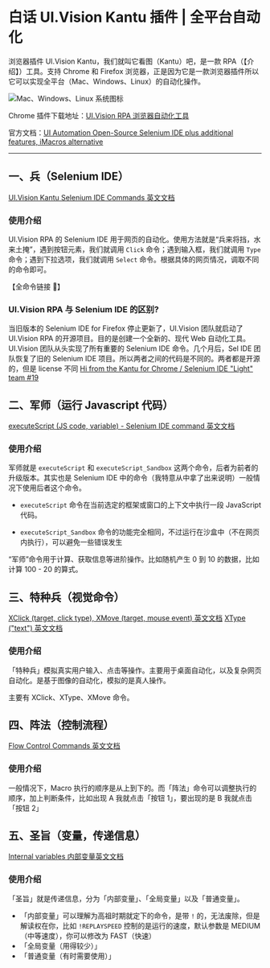 # 白话 UI.Vision Kantu 插件 | 全平台自动化

浏览器插件 UI.Vision Kantu，我们就叫它看图（Kantu）吧，是一款 RPA（【介绍】）工具。支持 Chrome 和 Firefox 浏览器，正是因为它是一款浏览器插件所以它可以实现全平台（Mac、Windows、Linux）的自动化操作。

![Mac、Windows、Linux 系统图标](https://github.com/T-Barry-Lu/UI.Vision-Kantu-ZH/blob/master/pictures/Mac-Windows-Linux.png)


Chrome 插件下载地址：[UI.Vision RPA 浏览器自动化工具](https://chrome.google.com/webstore/detail/uivision-rpa/gcbalfbdmfieckjlnblleoemohcganoc?hl=zh-CN)

官方文档：[UI Automation Open-Source Selenium IDE plus additional features, iMacros alternative](https://ui.vision/rpa/docs)

---

## 一、兵（Selenium IDE）

[UI.Vision Kantu Selenium IDE Commands 英文文档](https://ui.vision/rpa/docs/selenium-ide)

### 使用介绍

UI.Vision RPA 的 Selenium IDE 用于网页的自动化。使用方法就是“兵来将挡，水来土掩”，遇到按钮元素，我们就调用 `Click` 命令；遇到输入框，我们就调用 `Type` 命令；遇到下拉选项，我们就调用 `Select` 命令。根据具体的网页情况，调取不同的命令即可。

【全命令链接 🔗】

### UI.Vision RPA 与 Selenium IDE 的区别?

当旧版本的 Selenium IDE for Firefox 停止更新了，UI.Vision 团队就启动了 UI.Vision RPA 的开源项目。目的是创建一个全新的、现代 Web 自动化工具。UI.Vision 团队从头实现了所有重要的 Selenium IDE 命令。几个月后，Sel IDE 团队恢复了旧的 Selenium IDE 项目。所以两者之间的代码是不同的。两者都是开源的，但是 license 不同 [Hi from the Kantu for Chrome / Selenium IDE "Light" team #19](https://github.com/SeleniumHQ/selenium-ide/issues/19)

## 二、军师（运行 Javascript 代码）
[executeScript (JS code, variable) - Selenium IDE command 英文文档](https://www.notion.so/UI-Vision-Kantu-0e620902c985476696258243f1567a48#80f0f633b7d1459c908e61f909d9df6e)

### 使用介绍

军师就是 `executeScript` 和 `executeScript_Sandbox` 这两个命令，后者为前者的升级版本。其实也是 Selenium IDE 中的命令（我特意从中拿了出来说明）一般情况下使用后者这个命令。

- `executeScript` 命令在当前选定的框架或窗口的上下文中执行一段 JavaScript 代码。

- `executeScript_Sandbox` 命令的功能完全相同，不过运行在沙盒中（不在网页内执行），可以避免一些错误发生

“军师”命令用于计算、获取信息等进阶操作。比如随机产生 0 到 10 的数据，比如计算 100 - 20 的算式。



## 三、特种兵（视觉命令）

[XClick (target, click type), XMove (target, mouse event) 英文文档](https://ui.vision/rpa/docs/xclick#vision)
[XType ("text") 英文文档](https://ui.vision/rpa/docs/xtype)

### 使用介绍

「特种兵」模拟真实用户输入、点击等操作。主要用于桌面自动化，以及复杂网页自动化。是基于图像的自动化，模拟的是真人操作。

主要有 XClick、XType、XMove 命令。


## 四、阵法（控制流程）

[Flow Control Commands 英文文档](https://ui.vision/rpa/docs/selenium-ide#flowcontrol)

### 使用介绍

一般情况下，Macro 执行的顺序是从上到下的。而「阵法」命令可以调整执行的顺序，加上判断条件，比如出现 A 我就点击「按钮 1」，要出现的是 B 我就点击「按钮 2」

  
## 五、圣旨（变量，传递信息）

[Internal variables 内部变量英文文档](https://ui.vision/rpa/docs)

### 使用介绍

「圣旨」就是传递信息，分为「内部变量」、「全局变量」以及「普通变量」。

- 「内部变量」可以理解为高祖时期就定下的命令，是带 `!` 的，无法废除，但是解读权在你，比如 `!REPLAYSPEED` 控制的是运行的速度，默认参数是 MEDIUM（中等速度），你可以修改为 FAST（快速）
- 「全局变量（用得较少）」
- 「普通变量（有时需要使用）」
